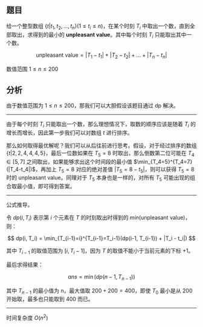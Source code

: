 ## 题目

给一个整型数组 $\{t | t_1, t_2,...,t_n\} (1 \le t_i \le n)$，在某个时刻 $T_i$ 中取出一个数，直到全部取出，求得到的最小的 **unpleasant value**。其中每个时刻 $T_i$ 只能取出其中一个数。

$$
\text{unpleasant value} = |T_1 - t_1| + |T_2 - t_2| +...+ |T_n - t_n|
$$

数值范围 $1 \le n \le 200$

## 分析
由于数值范围为 $1 \le n \le 200$，那我们可以大胆假设该题目通过 dp 解决。

---

由于每个时刻 $T_i$ 只能取出一个数，那么理想情况下，取数的顺序应该是随着 $T_i$ 的增长而增长，因此第一步我们可以对数组 $t$ 进行排序。

那么如何取得最优解呢？我们可以从后往前进行思考。假设，对于经过排序的数组 $\{t|2,2,4,4,4,5\}$，最后一位数如果在 $T_5=8$ 时取出，那么倒数第二位可能在 $T_4 \in [5,7]$ 之间取出，如果能够求出这个时间段的最小值 $\min_{T_4=5}^{T_4=7}(|T_4-t_4|)$，再加上 $T_5=8$ 对应的绝对差值 $|T_5=8 - t_5|$，则可以获得 $T_5=8$ 时的 unpleasant value。同理对于 $T_5$ 本身也是一样的，对所有 $T_5$ 可能出现的组合取最小值，即可得到答案。

---

公式推导。

令 $dp(i,T_i)$ 表示第 $i$ 个元素在 $T$ 的时刻取出时得到的 $min(\text{unpleasant value})$，则：

$$
dp(i, T_i) = \min_{T_{i-1}=i}^{T_{i-1}=T_i-1}(dp(i-1, T_{i-1}) + |T_i - t_i|)
$$


其中 $T_{i - 1}$ 的取值范围为 $[i, T_i-1]$，因为 $T$ 的取值不能小于当前元素的下标 +1。

最后求得结果：

$$
ans = \min(dp(n-1, T_{n-1}))
$$


其中 $T_{n-1}$ 的最小值为 n，最大值取 $200+200 = 400$，即使 $T_0$ 最小是从 200 开始取，最多也只能取到 400 而已。

---

时间复杂度 $O(n^2)$


 
